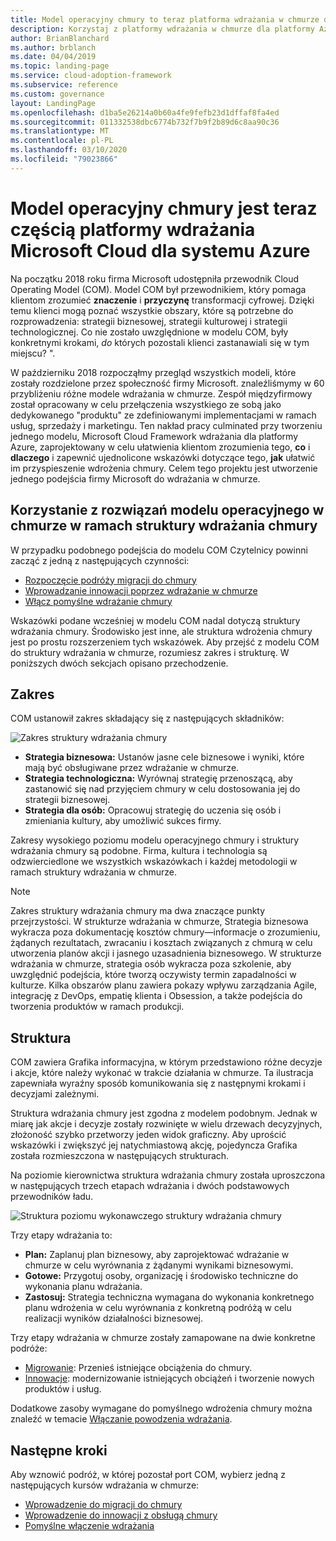 ```yaml
---
title: Model operacyjny chmury to teraz platforma wdrażania w chmurze dla platformy Azure
description: Korzystaj z platformy wdrażania w chmurze dla platformy Azure, aby dowiedzieć się, co, dlaczego i jak przyspieszać Wdrażanie chmury.
author: BrianBlanchard
ms.author: brblanch
ms.date: 04/04/2019
ms.topic: landing-page
ms.service: cloud-adoption-framework
ms.subservice: reference
ms.custom: governance
layout: LandingPage
ms.openlocfilehash: d1ba5e26214a0b60a4fe9fefb23d1dffaf8fa4ed
ms.sourcegitcommit: 011332538dbc6774b732f7b9f2b89d6c8aa90c36
ms.translationtype: MT
ms.contentlocale: pl-PL
ms.lasthandoff: 03/10/2020
ms.locfileid: "79023866"
---
```

# <a name="cloud-operating-model-is-now-part-of-the-microsoft-cloud-adoption-framework-for-azure"></a>Model operacyjny chmury jest teraz częścią platformy wdrażania Microsoft Cloud dla systemu Azure

Na początku 2018 roku firma Microsoft udostępniła przewodnik Cloud Operating Model (COM). Model COM był przewodnikiem, który pomaga klientom zrozumieć **znaczenie** i **przyczynę** transformacji cyfrowej. Dzięki temu klienci mogą poznać wszystkie obszary, które są potrzebne do rozprowadzenia: strategii biznesowej, strategii kulturowej i strategii technologicznej. Co nie zostało uwzględnione w modelu COM, były konkretnymi krokami, _do_ których pozostali klienci zastanawiali się w tym miejscu? ".

W październiku 2018 rozpocząłmy przegląd wszystkich modeli, które zostały rozdzielone przez społeczność firmy Microsoft. znaleźliśmymy w 60 przybliżeniu różne modele wdrażania w chmurze. Zespół międzyfirmowy został opracowany w celu przełączenia wszystkiego ze sobą jako dedykowanego "produktu" ze zdefiniowanymi implementacjami w ramach usług, sprzedaży i marketingu. Ten nakład pracy culminated przy tworzeniu jednego modelu, Microsoft Cloud Framework wdrażania dla platformy Azure, zaprojektowany w celu ułatwienia klientom zrozumienia tego, **co** i **dlaczego** i zapewnić ujednolicone wskazówki dotyczące tego, **jak** ułatwić im przyspieszenie wdrożenia chmury. Celem tego projektu jest utworzenie jednego podejścia firmy Microsoft do wdrażania w chmurze.

## <a name="using-cloud-operating-model-practices-within-the-cloud-adoption-framework"></a>Korzystanie z rozwiązań modelu operacyjnego w chmurze w ramach struktury wdrażania chmury

W przypadku podobnego podejścia do modelu COM Czytelnicy powinni zacząć z jedną z następujących czynności:

- [Rozpoczęcie podróży migracji do chmury](../getting-started/migrate.md)
- [Wprowadzanie innowacji poprzez wdrażanie w chmurze](../getting-started/innovate.md)
- [Włącz pomyślne wdrażanie chmury](../getting-started/enable.md)

Wskazówki podane wcześniej w modelu COM nadal dotyczą struktury wdrażania chmury. Środowisko jest inne, ale struktura wdrożenia chmury jest po prostu rozszerzeniem tych wskazówek. Aby przejść z modelu COM do struktury wdrażania w chmurze, rozumiesz zakres i strukturę. W poniższych dwóch sekcjach opisano przechodzenie.

## <a name="scope"></a>Zakres

COM ustanowił zakres składający się z następujących składników:

![Zakres struktury wdrażania chmury](../_images/caf-scope.png)

- **Strategia biznesowa:** Ustanów jasne cele biznesowe i wyniki, które mają być obsługiwane przez wdrażanie w chmurze.
- **Strategia technologiczna:** Wyrównaj strategię przenoszącą, aby zastanowić się nad przyjęciem chmury w celu dostosowania jej do strategii biznesowej.
- **Strategia dla osób:** Opracowuj strategię do uczenia się osób i zmieniania kultury, aby umożliwić sukces firmy.

Zakresy wysokiego poziomu modelu operacyjnego chmury i struktury wdrażania chmury są podobne. Firma, kultura i technologia są odzwierciedlone we wszystkich wskazówkach i każdej metodologii w ramach struktury wdrażania w chmurze.

> [!NOTE]
> Zakres struktury wdrażania chmury ma dwa znaczące punkty przejrzystości. W strukturze wdrażania w chmurze, Strategia biznesowa wykracza poza dokumentację kosztów chmury&mdash;informacje o zrozumieniu, żądanych rezultatach, zwracaniu i kosztach związanych z chmurą w celu utworzenia planów akcji i jasnego uzasadnienia biznesowego. W strukturze wdrażania w chmurze, strategia osób wykracza poza szkolenie, aby uwzględnić podejścia, które tworzą oczywisty termin zapadalności w kulturze. Kilka obszarów planu zawiera pokazy wpływu zarządzania Agile, integrację z DevOps, empatię klienta i Obsession, a także podejścia do tworzenia produktów w ramach produkcji.

## <a name="structure"></a>Struktura

COM zawiera Grafika informacyjna, w którym przedstawiono różne decyzje i akcje, które należy wykonać w trakcie działania w chmurze. Ta ilustracja zapewniała wyraźny sposób komunikowania się z następnymi krokami i decyzjami zależnymi.

Struktura wdrażania chmury jest zgodna z modelem podobnym. Jednak w miarę jak akcje i decyzje zostały rozwinięte w wielu drzewach decyzyjnych, złożoność szybko przetworzy jeden widok graficzny. Aby uprościć wskazówki i zwiększyć jej natychmiastową akcję, pojedyncza Grafika została rozmieszczona w następujących strukturach.

Na poziomie kierownictwa struktura wdrażania chmury została uproszczona w następujących trzech etapach wdrażania i dwóch podstawowych przewodników ładu.

![Struktura poziomu wykonawczego struktury wdrażania chmury](../_images/caf-structure.png)

Trzy etapy wdrażania to:

- **Plan:** Zaplanuj plan biznesowy, aby zaprojektować wdrażanie w chmurze w celu wyrównania z żądanymi wynikami biznesowymi.
- **Gotowe:** Przygotuj osoby, organizację i środowisko techniczne do wykonania planu wdrażania.
- **Zastosuj:** Strategia techniczna wymagana do wykonania konkretnego planu wdrożenia w celu wyrównania z konkretną podróżą w celu realizacji wyników działalności biznesowej.

Trzy etapy wdrażania w chmurze zostały zamapowane na dwie konkretne podróże:

- [Migrowanie](../getting-started/migrate.md): Przenieś istniejące obciążenia do chmury.
- [Innowacje](../getting-started/innovate.md): modernizowanie istniejących obciążeń i tworzenie nowych produktów i usług.

Dodatkowe zasoby wymagane do pomyślnego wdrożenia chmury można znaleźć w temacie [Włączanie powodzenia wdrażania](../getting-started/enable.md).

## <a name="next-steps"></a>Następne kroki

Aby wznowić podróż, w której pozostał port COM, wybierz jedną z następujących kursów wdrażania w chmurze:

- [Wprowadzenie do migracji do chmury](../getting-started/migrate.md)
- [Wprowadzenie do innowacji z obsługą chmury](../getting-started/innovate.md)
- [Pomyślne włączenie wdrażania](../getting-started/enable.md)
